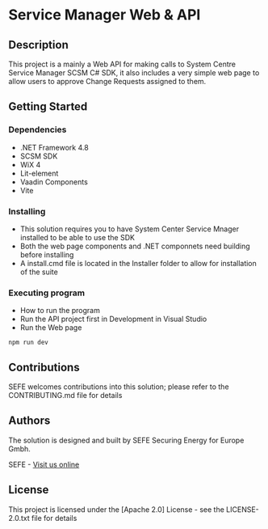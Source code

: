 # Service Manager Web & API
## Description
This project is a mainly a Web API for making calls to System Centre Service Manager SCSM C# SDK, it also includes a very simple web page to allow users to approve Change Requests assigned to them.

## Getting Started

### Dependencies

* .NET Framework 4.8 
* SCSM SDK
* WiX 4
* Lit-element
* Vaadin Components
* Vite

### Installing

* This solution requires you to have System Center Service Mnager installed to be able to use the SDK
* Both the web page components and .NET componnets need building before installing
* A install.cmd file is located in the Installer folder to allow for installation of the suite

### Executing program

* How to run the program
* Run the API project first in Development in Visual Studio
* Run the Web page 
```
npm run dev
```

## Contributions

SEFE welcomes contributions into this solution; please refer to the CONTRIBUTING.md file for details

## Authors

The solution is designed and built by SEFE Securing Energy for Europe Gmbh.

SEFE - [Visit us online](https://www.sefe.eu/)

## License

This project is licensed under the [Apache 2.0] License - see the LICENSE-2.0.txt file for details